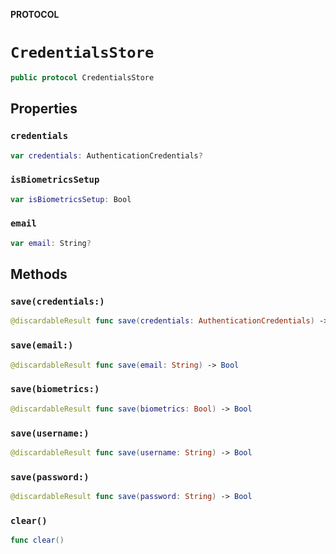 **PROTOCOL**

# `CredentialsStore`

```swift
public protocol CredentialsStore
```

## Properties
### `credentials`

```swift
var credentials: AuthenticationCredentials?
```

### `isBiometricsSetup`

```swift
var isBiometricsSetup: Bool
```

### `email`

```swift
var email: String?
```

## Methods
### `save(credentials:)`

```swift
@discardableResult func save(credentials: AuthenticationCredentials) -> Bool
```

### `save(email:)`

```swift
@discardableResult func save(email: String) -> Bool
```

### `save(biometrics:)`

```swift
@discardableResult func save(biometrics: Bool) -> Bool
```

### `save(username:)`

```swift
@discardableResult func save(username: String) -> Bool
```

### `save(password:)`

```swift
@discardableResult func save(password: String) -> Bool
```

### `clear()`

```swift
func clear()
```
